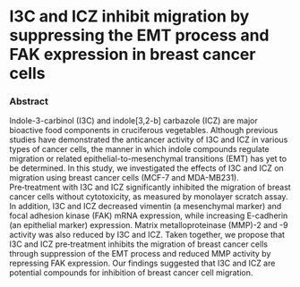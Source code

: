 # I3C and ICZ inhibit migration by suppressing the EMT process and FAK expression in breast cancer cells

### Abstract

Indole-3-carbinol (I3C) and indole[3,2-b] carbazole (ICZ) are major bioactive food components in cruciferous vegetables. Although previous studies have demonstrated the anticancer activity of I3C and ICZ in various types of cancer cells, the manner in which indole compounds regulate migration or related epithelial-to-mesenchymal transitions (EMT) has yet to be determined. In this study, we investigated the effects of I3C and ICZ on migration using breast cancer cells (MCF-7 and MDA-MB231). Pre‑treatment with I3C and ICZ significantly inhibited the migration of breast cancer cells without cytotoxicity, as measured by monolayer scratch assay. In addition, I3C and ICZ decreased vimentin (a mesenchymal marker) and focal adhesion kinase (FAK) mRNA expression, while increasing E-cadherin (an epithelial marker) expression. Matrix metalloproteinase (MMP)-2 and -9 activity was also reduced by I3C and ICZ. Taken together, we propose that I3C and ICZ pre‑treatment inhibits the migration of breast cancer cells through suppression of the EMT process and reduced MMP activity by repressing FAK expression. Our findings suggested that I3C and ICZ are potential compounds for inhibition of breast cancer cell migration.